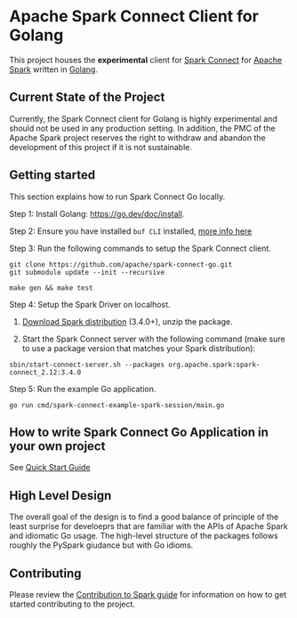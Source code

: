# Apache Spark Connect Client for Golang

This project houses the **experimental** client for [Spark
Connect](https://spark.apache.org/docs/latest/spark-connect-overview.html) for
[Apache Spark](https://spark.apache.org/) written in [Golang](https://go.dev/).

## Current State of the Project

Currently, the Spark Connect client for Golang is highly experimental and should
not be used in any production setting. In addition, the PMC of the Apache Spark
project reserves the right to withdraw and abandon the development of this project
if it is not sustainable.

## Getting started

This section explains how to run Spark Connect Go locally.

Step 1: Install Golang: https://go.dev/doc/install.

Step 2: Ensure you have installed `buf CLI` installed, [more info here](https://buf.build/docs/installation/)

Step 3: Run the following commands to setup the Spark Connect client.

```
git clone https://github.com/apache/spark-connect-go.git
git submodule update --init --recursive

make gen && make test
```

Step 4: Setup the Spark Driver on localhost.

1. [Download Spark distribution](https://spark.apache.org/downloads.html) (3.4.0+), unzip the package.

2. Start the Spark Connect server with the following command (make sure to use a package version that matches your Spark distribution):

```
sbin/start-connect-server.sh --packages org.apache.spark:spark-connect_2.12:3.4.0
```

Step 5: Run the example Go application.

```
go run cmd/spark-connect-example-spark-session/main.go
```

## How to write Spark Connect Go Application in your own project

See [Quick Start Guide](quick-start.md)

## High Level Design

The overall goal of the design is to find a good balance of principle of the least surprise for
develoeprs that are familiar with the APIs of Apache Spark and idiomatic Go usage. The high-level
structure of the packages follows roughly the PySpark giudance but with Go idioms.

## Contributing

Please review the [Contribution to Spark guide](https://spark.apache.org/contributing.html)
for information on how to get started contributing to the project.